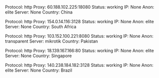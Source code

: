 Protocol: http
Proxy: 60.188.102.225:18080
Status: working
IP: None
Anon: elite
Server: None
Country: China

Protocol: http
Proxy: 154.0.14.116:3128
Status: working
IP: None
Anon: elite
Server: None
Country: South Africa

Protocol: http
Proxy: 103.152.100.221:8080
Status: working
IP: None
Anon: transparent
Server: mikrotik
Country: Pakistan

Protocol: http
Proxy: 18.139.167.166:80
Status: working
IP: None
Anon: elite
Server: None
Country: Singapore

Protocol: http
Proxy: 140.238.184.182:3128
Status: working
IP: None
Anon: elite
Server: None
Country: Brazil

